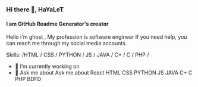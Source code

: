 ### Hi there 👋, HaYaLeT
#### I am GitHub Readme Generator's creator
Hello i'm ghost , My profession is software engineer
If you need help, you can reach me through my social media accounts.


Skills:  /HTML / CSS / PYTHON / JS / JAVA / C+ / C / PHP /

- 🔭 I’m currently working on 
- 💬 Ask me about Ask me about React HTML  CSS  PYTHON  JS JAVA C+  C PHP  BDFD 


